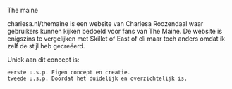 The maine

chariesa.nl/themaine is een website van Chariesa Roozendaal waar gebruikers kunnen kijken bedoeld voor fans van The Maine. De website is enigszins te vergelijken met Skillet of East of eli maar toch anders omdat ik zelf de stijl heb gecreëerd.

Uniek aan dit concept is:

    eerste u.s.p. Eigen concept en creatie.
    tweede u.s.p. Doordat het duidelijk en overzichtelijk is.
